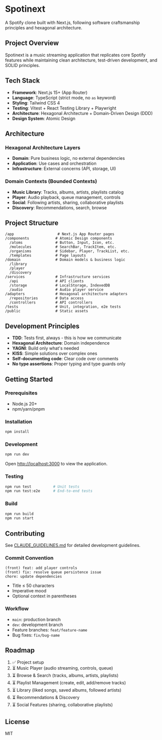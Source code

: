 # Spotinext

A Spotify clone built with Next.js, following software craftsmanship principles and hexagonal architecture.

## Project Overview

Spotinext is a music streaming application that replicates core Spotify features while maintaining clean architecture, test-driven development, and SOLID principles.

## Tech Stack

- **Framework**: Next.js 15+ (App Router)
- **Language**: TypeScript (strict mode, no `as` keyword)
- **Styling**: Tailwind CSS 4
- **Testing**: Vitest + React Testing Library + Playwright
- **Architecture**: Hexagonal Architecture + Domain-Driven Design (DDD)
- **Design System**: Atomic Design

## Architecture

### Hexagonal Architecture Layers

- **Domain**: Pure business logic, no external dependencies
- **Application**: Use cases and orchestration
- **Infrastructure**: External concerns (API, storage, UI)

### Domain Contexts (Bounded Contexts)

- **Music Library**: Tracks, albums, artists, playlists catalog
- **Player**: Audio playback, queue management, controls
- **Social**: Following artists, sharing, collaborative playlists
- **Discovery**: Recommendations, search, browse

## Project Structure

```
/app                    # Next.js App Router pages
/components            # Atomic Design components
  /atoms               # Button, Input, Icon, etc.
  /molecules           # SearchBar, TrackItem, etc.
  /organisms           # Sidebar, Player, TrackList, etc.
  /templates           # Page layouts
/domain                # Domain models & business logic
  /library
  /player
  /discovery
/services              # Infrastructure services
  /api                 # API clients
  /storage             # LocalStorage, IndexedDB
  /audio               # Audio player service
/adapters              # Hexagonal architecture adapters
  /repositories        # Data access
  /controllers         # API controllers
/tests                 # Unit, integration, e2e tests
/public                # Static assets
```

## Development Principles

- **TDD**: Tests first, always - this is how we communicate
- **Hexagonal Architecture**: Domain independence
- **YAGNI**: Build only what's needed
- **KISS**: Simple solutions over complex ones
- **Self-documenting code**: Clear code over comments
- **No type assertions**: Proper typing and type guards only

## Getting Started

### Prerequisites

- Node.js 20+
- npm/yarn/pnpm

### Installation

```bash
npm install
```

### Development

```bash
npm run dev
```

Open [http://localhost:3000](http://localhost:3000) to view the application.

### Testing

```bash
npm run test          # Unit tests
npm run test:e2e      # End-to-end tests
```

### Build

```bash
npm run build
npm run start
```

## Contributing

See [CLAUDE_GUIDELINES.md](./CLAUDE_GUIDELINES.md) for detailed development guidelines.

### Commit Convention

```
(front) feat: add player controls
(front) fix: resolve queue persistence issue
chore: update dependencies
```

- Title ≤ 50 characters
- Imperative mood
- Optional context in parentheses

### Workflow

- `main`: production branch
- `dev`: development branch
- Feature branches: `feat/feature-name`
- Bug fixes: `fix/bug-name`

## Roadmap

1. ✅ Project setup
2. ⏳ Music Player (audio streaming, controls, queue)
3. ⏳ Browse & Search (tracks, albums, artists, playlists)
4. ⏳ Playlist Management (create, edit, add/remove tracks)
5. ⏳ Library (liked songs, saved albums, followed artists)
6. ⏳ Recommendations & Discovery
7. ⏳ Social Features (sharing, collaborative playlists)

## License

MIT

